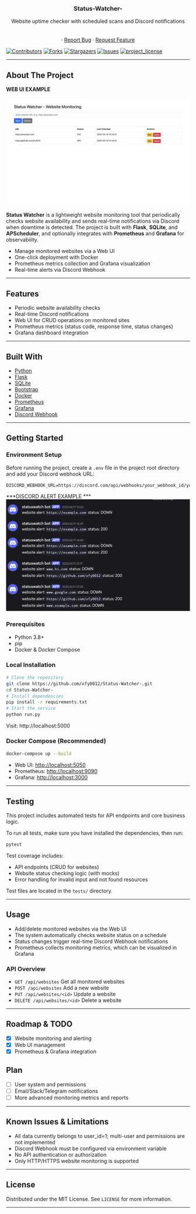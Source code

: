 <!-- PROJECT LOGO -->
<br />
<div align="center">
  <!-- <a href="https://github.com/github_username/repo_name">
    <img src="images/logo.png" alt="Logo" width="80" height="80">
  </a> -->

<h3 align="center">Status-Watcher-</h3>

  <p align="center">
    Website uptime checker with scheduled scans and Discord notifications
    <br />
    <!-- <a href="https://github.com/xfy0012/Status-Watcher-"><strong>Explore the docs »</strong></a> -->
    <br />
    <br />
    <!--<a href="https://github.com/xfy0012/Status-Watcher-">View Demo</a>-->
    &middot;
    <a href="https://github.com/xfy0012/Status-Watcher-/issues/new?template=bug_report.md">Report Bug</a>
    &middot;
    <a href="https://github.com/xfy0012/Status-Watcher-/issues/new?template=feature_request.md">Request Feature</a>
  </p>
</div>



[![Contributors][contributors-shield]][contributors-url]
[![Forks][forks-shield]][forks-url]
[![Stargazers][stars-shield]][stars-url]
[![Issues][issues-shield]][issues-url]
[![project_license][license-shield]][license-url]

---

## About The Project

**WEB UI EXAMPLE**

![Web UI Screenshot](assets/web_ui.png)

**Status Watcher** is a lightweight website monitoring tool that periodically checks website availability and sends real-time notifications via Discord when downtime is detected. The project is built with **Flask**, **SQLite**, and **APScheduler**, and optionally integrates with **Prometheus** and **Grafana** for observability.

- Manage monitored websites via a Web UI
- One-click deployment with Docker
- Prometheus metrics collection and Grafana visualization
- Real-time alerts via Discord Webhook

---

## Features
- Periodic website availability checks
- Real-time Discord notifications
- Web UI for CRUD operations on monitored sites
- Prometheus metrics (status code, response time, status changes)
- Grafana dashboard integration

---

## Built With
* [Python](https://www.python.org/)
* [Flask](https://flask.palletsprojects.com/)
* [SQLite](https://www.sqlite.org/)
* [Bootstrap](https://getbootstrap.com/)
* [Docker](https://www.docker.com/)
* [Prometheus](https://prometheus.io/)
* [Grafana](https://grafana.com/)
* [Discord Webhook](https://discord.com/developers/docs/resources/webhook)

---

## Getting Started

### Environment Setup
Before running the project, create a `.env` file in the project root directory and add your Discord webhook URL:

```env
DISCORD_WEBHOOK_URL=https://discord.com/api/webhooks/your_webhook_id/your_webhook_token
```
***DISCORD ALERT EXAMPLE ***
![discordexample](assets/discord-alert.png)
### Prerequisites
- Python 3.8+
- pip
- Docker & Docker Compose

### Local Installation
```bash
# Clone the repository
git clone https://github.com/xfy0012/Status-Watcher-.git
cd Status-Watcher-
# Install dependencies
pip install -r requirements.txt
# Start the service
python run.py
```
Visit: http://localhost:5000

### Docker Compose (Recommended)
```bash
docker-compose up --build
```
- Web UI: [http://localhost:5050](http://localhost:5050)
- Prometheus: [http://localhost:9090](http://localhost:9090)
- Grafana: [http://localhost:3000](http://localhost:3000)

---

## Testing

This project includes automated tests for API endpoints and core business logic.

To run all tests, make sure you have installed the dependencies, then run:

```bash
pytest
```

Test coverage includes:
- API endpoints (CRUD for websites)
- Website status checking logic (with mocks)
- Error handling for invalid input and not found resources

Test files are located in the `tests/` directory.

---

## Usage
- Add/delete monitored websites via the Web UI
- The system automatically checks website status on a schedule
- Status changes trigger real-time Discord Webhook notifications
- Prometheus collects monitoring metrics, which can be visualized in Grafana

### API Overview
- `GET /api/websites` Get all monitored websites
- `POST /api/websites` Add a new website
- `PUT /api/websites/<id>` Update a website
- `DELETE /api/websites/<id>` Delete a website

---

## Roadmap & TODO
- [x] Website monitoring and alerting
- [x] Web UI management
- [x] Prometheus & Grafana integration

## Plan 
- [ ] User system and permissions
- [ ] Email/Slack/Telegram notifications
- [ ] More advanced monitoring metrics and reports

---

## Known Issues & Limitations
- All data currently belongs to user_id=1; multi-user and permissions are not implemented
- Discord Webhook must be configured via environment variable
- No API authentication or authorization
- Only HTTP/HTTPS website monitoring is supported

---

## License

Distributed under the MIT License. See `LICENSE` for more information.

---

[contributors-shield]: https://img.shields.io/github/contributors/xfy0012/Status-Watcher-.svg?style=for-the-badge
[contributors-url]: https://github.com/xfy0012/Status-Watcher-/graphs/contributors
[forks-shield]: https://img.shields.io/github/forks/xfy0012/Status-Watcher-.svg?style=for-the-badge
[forks-url]: https://github.com/xfy0012/Status-Watcher-/network/members
[stars-shield]: https://img.shields.io/github/stars/xfy0012/Status-Watcher-.svg?style=for-the-badge
[stars-url]: https://github.com/xfy0012/Status-Watcher-/stargazers
[issues-shield]: https://img.shields.io/github/issues/xfy0012/Status-Watcher-.svg?style=for-the-badge
[issues-url]: https://github.com/xfy0012/Status-Watcher-/issues
[license-shield]: https://img.shields.io/github/license/xfy0012/Status-Watcher-.svg?style=for-the-badge
[license-url]: https://github.com/xfy0012/Status-Watcher-/blob/main/LICENSE



